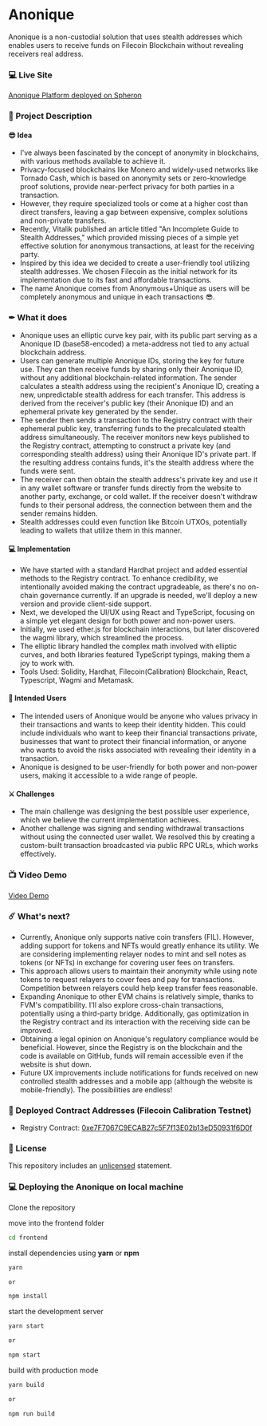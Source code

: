 # Anonique
Anonique is a non-custodial solution that uses stealth addresses which enables users to receive funds on Filecoin Blockchain without revealing receivers real address.

### 💻 Live Site
[Anonique Platform deployed on Spheron](https://anonique-d0ca62.spheron.app/)

### 📝 Project Description

#### 😎 Idea
- I've always been fascinated by the concept of anonymity in blockchains, with various methods available to achieve it.
- Privacy-focused blockchains like Monero and widely-used networks like Tornado Cash, which is based on anonymity sets or zero-knowledge proof solutions, provide near-perfect privacy for both parties in a transaction.
- However, they require specialized tools or come at a higher cost than direct transfers, leaving a gap between expensive, complex solutions and non-private transfers.
- Recently, Vitalik published an article titled "An Incomplete Guide to Stealth Addresses," which provided missing pieces of a simple yet effective solution for anonymous transactions, at least for the receiving party.
- Inspired by this idea we decided to create a user-friendly tool utilizing stealth addresses. We chosen Filecoin as the initial network for its implementation due to its fast and affordable transactions.
- The name Anonique comes from Anonymous+Unique as users will be completely anonymous and unique in each transactions 😎.

### ✒ What it does
- Anonique uses an elliptic curve key pair, with its public part serving as a Anonique ID (base58-encoded) a meta-address not tied to any actual blockchain address.
- Users can generate multiple Anonique IDs, storing the key for future use. They can then receive funds by sharing only their Anonique ID, without any additional blockchain-related information. The sender calculates a stealth address using the recipient's Anonique ID, creating a new, unpredictable stealth address for each transfer. This address is derived from the receiver's public key (their Anonique ID) and an ephemeral private key generated by the sender.
- The sender then sends a transaction to the Registry contract with their ephemeral public key, transferring funds to the precalculated stealth address simultaneously. The receiver monitors new keys published to the Registry contract, attempting to construct a private key (and corresponding stealth address) using their Anonique ID's private part. If the resulting address contains funds, it's the stealth address where the funds were sent.
- The receiver can then obtain the stealth address's private key and use it in any wallet software or transfer funds directly from the website to another party, exchange, or cold wallet. If the receiver doesn't withdraw funds to their personal address, the connection between them and the sender remains hidden.
- Stealth addresses could even function like Bitcoin UTXOs, potentially leading to wallets that utilize them in this manner.

#### 💻 Implementation
- We have started with a standard Hardhat project and added essential methods to the Registry contract. To enhance credibility, we intentionally avoided making the contract upgradeable, as there's no on-chain governance currently. If an upgrade is needed, we'll deploy a new version and provide client-side support.
- Next, we developed the UI/UX using React and TypeScript, focusing on a simple yet elegant design for both power and non-power users. 
- Initially, we used ether.js for blockchain interactions, but later discovered the wagmi library, which streamlined the process.
- The elliptic library handled the complex math involved with elliptic curves, and both libraries featured TypeScript typings, making them a joy to work with.
- Tools Used: Solidity, Hardhat, Filecoin(Calibration) Blockchain, React, Typescript, Wagmi and Metamask.

#### 👥 Intended Users
- The intended users of Anonique would be anyone who values privacy in their transactions and wants to keep their identity hidden. This could include individuals who want to keep their financial transactions private, businesses that want to protect their financial information, or anyone who wants to avoid the risks associated with revealing their identity in a transaction.
- Anonique is designed to be user-friendly for both power and non-power users, making it accessible to a wide range of people.

#### ⚔ Challenges
- The main challenge was designing the best possible user experience, which we believe the current implementation achieves.
- Another challenge was signing and sending withdrawal transactions without using the connected user wallet. We resolved this by creating a custom-built transaction broadcasted via public RPC URLs, which works effectively.


### 📺 Video Demo
[Video Demo](https://www.ethglobal.com/showcase/anonique-qu2uu)

### ☄️ What's next?
- Currently, Anonique only supports native coin transfers (FIL). However, adding support for tokens and NFTs would greatly enhance its utility. We are considering implementing relayer nodes to mint and sell notes as tokens (or NFTs) in exchange for covering user fees on transfers.
- This approach allows users to maintain their anonymity while using note tokens to request relayers to cover fees and pay for transactions. Competition between relayers could help keep transfer fees reasonable.
- Expanding Anonique to other EVM chains is relatively simple, thanks to FVM's compatibility. I'll also explore cross-chain transactions, potentially using a third-party bridge. Additionally, gas optimization in the Registry contract and its interaction with the receiving side can be improved.
- Obtaining a legal opinion on Anonique's regulatory compliance would be beneficial. However, since the Registry is on the blockchain and the code is available on GitHub, funds will remain accessible even if the website is shut down.
- Future UX improvements include notifications for funds received on new controlled stealth addresses and a mobile app (although the website is mobile-friendly). The possibilities are endless!


### 💪 Deployed Contract Addresses (Filecoin Calibration Testnet)
- Registry Contract: [0xe7F7067C9ECAB27c5F7f13E02b13eD50931f6D0f](https://calibration.filfox.info/en/address/0xe7F7067C9ECAB27c5F7f13E02b13eD50931f6D0f)

### 🚫 License
This repository includes an [unlicensed](http://unlicense.org/) statement.

### 💻 Deploying the Anonique on local machine

Clone the repository

move into the frontend folder

```sh
cd frontend
```

install dependencies using **yarn** or **npm**

```sh
yarn

or

npm install
```

start the development server
```sh
yarn start

or

npm start
```

build with production mode
```sh
yarn build

or

npm run build
```
